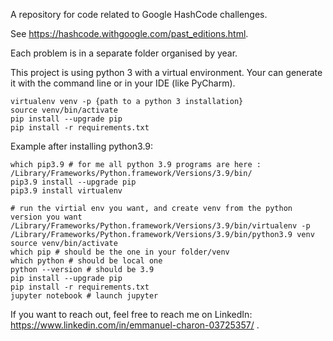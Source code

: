 A repository for code related to Google HashCode challenges.

See https://hashcode.withgoogle.com/past_editions.html.

Each problem is in a separate folder organised by year.

This project is using python 3 with a virtual environment.
Your can generate it with the command line or in your IDE (like PyCharm).

```
virtualenv venv -p {path to a python 3 installation}
source venv/bin/activate
pip install --upgrade pip
pip install -r requirements.txt
```

Example after installing python3.9:
```
which pip3.9 # for me all python 3.9 programs are here : /Library/Frameworks/Python.framework/Versions/3.9/bin/
pip3.9 install --upgrade pip
pip3.9 install virtualenv

# run the virtial env you want, and create venv from the python version you want
/Library/Frameworks/Python.framework/Versions/3.9/bin/virtualenv -p /Library/Frameworks/Python.framework/Versions/3.9/bin/python3.9 venv
source venv/bin/activate
which pip # should be the one in your folder/venv
which python # should be local one
python --version # should be 3.9
pip install --upgrade pip
pip install -r requirements.txt
jupyter notebook # launch jupyter
```

If you want to reach out, feel free to reach me on LinkedIn: https://www.linkedin.com/in/emmanuel-charon-03725357/ .